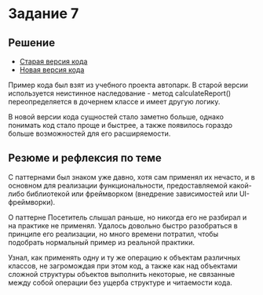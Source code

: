 # Задание 7

## Решение

- [Старая версия кода](Пример1.md)
- [Новая версия кода](Пример2.md)

Пример кода был взят из учебного проекта автопарк. В старой версии используется
неистинное наследование - метод calculateReport() переопределяется в дочернем классе и
имеет другую логику.

В новой версии кода сущностей стало заметно больше, однако понимать код стало проще и
быстрее, а также появилось гораздо больше возможностей для его расширяемости.

## Резюме и рефлексия по теме

С паттернами был знаком уже давно, хотя сам применял их нечасто, и в основном для
реализации функциональности, предоставляемой какой-либо библиотекой или фреймворком (внедрение 
зависимостей или UI-фреймворки).

О паттерне Посетитель слышал раньше, но никогда его не разбирал и на практике не
применял. Удалось довольно быстро разобраться в принципе его реализации, но много
времени потратил, чтобы подобрать нормальный пример из реальной практики.

Узнал, как применять одну и ту же операцию к объектам различных классов, не загромождая
при этом код, а также как над объектами сложной структуры объектов выполнить некоторые, 
не связанные между собой операции без ущерба структуре и читаемости кода.